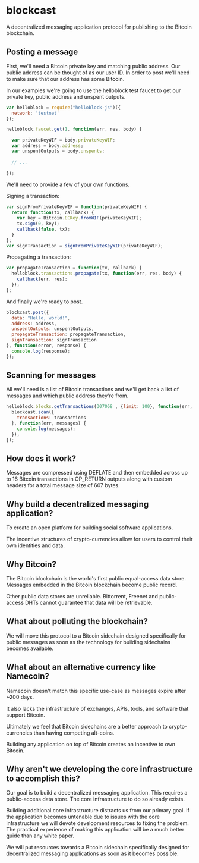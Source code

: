 blockcast
===

A decentralized messaging application protocol for publishing to the Bitcoin blockchain.

Posting a message
---

First, we'll need a Bitcoin private key and matching public address. Our public address can be thought of as our user ID. In order to post we'll need to make sure that our address has some Bitcoin.

In our examples we're going to use the helloblock test faucet to get our private key, public address and unspent outputs.

```javascript
var helloblock = require("helloblock-js")({
  network: 'testnet'
});

helloblock.faucet.get(1, function(err, res, body) {

  var privateKeyWIF = body.privateKeyWIF;
  var address = body.address;
  var unspentOutputs = body.unspents;
  
  // ...
  
});
```

We'll need to provide a few of your own functions.

Signing a transaction:
```javascript
var signFromPrivateKeyWIF = function(privateKeyWIF) {
  return function(tx, callback) {
    var key = Bitcoin.ECKey.fromWIF(privateKeyWIF);
    tx.sign(0, key); 
    callback(false, tx);
  }
};
var signTransaction = signFromPrivateKeyWIF(privateKeyWIF);
```

Propagating a transaction:
```javascript
var propagateTransaction = function(tx, callback) {
  helloblock.transactions.propagate(tx, function(err, res, body) {
    callback(err, res);
  });
};
```

And finally we're ready to post.

```javascript
blockcast.post({
  data: "Hello, world!",
  address: address,
  unspentOutputs: unspentOutputs,
  propagateTransaction: propagateTransaction,
  signTransaction: signTransaction
}, function(error, response) {
  console.log(response);
});
```

Scanning for messages
---

All we'll need is a list of Bitcoin transactions and we'll get back a list of messages and which public address they're from.

```javascript
helloblock.blocks.getTransactions(307068 , {limit: 100}, function(err, res, transactions) {
  blockcast.scan({
    transactions: transactions
  }, function(err, messages) {
    console.log(messages);
  });
});
```

How does it work?
---

Messages are compressed using DEFLATE and then embedded across up to 16 Bitcoin transactions in OP_RETURN outputs along with custom headers for a total message size of 607 bytes.

Why build a decentralized messaging application?
---

To create an open platform for building social software applications. 

The incentive structures of crypto-currencies allow for users to control their own identities and data.

Why Bitcoin?
---

The Bitcoin blockchain is the world's first public equal-access data store. Messages embedded in the Bitcoin blockchain become public record.

Other public data stores are unreliable. Bittorrent, Freenet and public-access DHTs cannot guarantee that data will be retrievable.

What about polluting the blockchain?
---

We will move this protocol to a Bitcoin sidechain designed specifically for public messages as soon as the technology for building sidechains becomes available.

What about an alternative currency like Namecoin?
---

Namecoin doesn't match this specific use-case as messages expire after ~200 days. 

It also lacks the infrastructure of exchanges, APIs, tools, and software that support Bitcoin.

Ultimately we feel that Bitcoin sidechains are a better approach to crypto-currencies than having competing alt-coins.

Building any application on top of Bitcoin creates an incentive to own Bitcoin.

Why aren't we developing the core infrastructure to accomplish this?
---

Our goal is to build a decentralized messaging application. This requires a public-access data store. The core infrastructure to do so already exists.

Building additional core infrastructure distracts us from our primary goal. If the application becomes untenable due to issues with the core infrastructure we will devote development resources to fixing the problem. The practical experience of making this application will be a much better guide than any white paper.

We will put resources towards a Bitcoin sidechain specifically designed for decentralized messaging applications as soon as it becomes possible.
